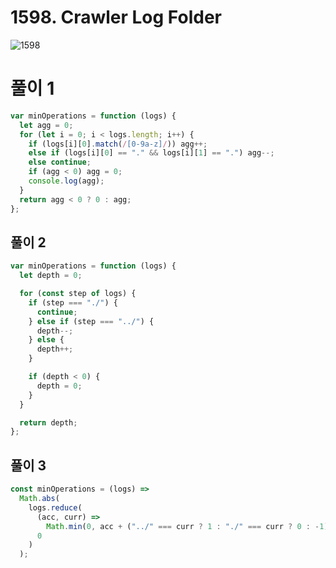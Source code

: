 # 1598. Crawler Log Folder

![1598](https://user-images.githubusercontent.com/63354527/108441298-2964cf00-7298-11eb-8b6d-4a00f5373a5a.PNG)

# 풀이 1

```javascript
var minOperations = function (logs) {
  let agg = 0;
  for (let i = 0; i < logs.length; i++) {
    if (logs[i][0].match(/[0-9a-z]/)) agg++;
    else if (logs[i][0] == "." && logs[i][1] == ".") agg--;
    else continue;
    if (agg < 0) agg = 0;
    console.log(agg);
  }
  return agg < 0 ? 0 : agg;
};
```

## 풀이 2

```javascript
var minOperations = function (logs) {
  let depth = 0;

  for (const step of logs) {
    if (step === "./") {
      continue;
    } else if (step === "../") {
      depth--;
    } else {
      depth++;
    }

    if (depth < 0) {
      depth = 0;
    }
  }

  return depth;
};
```

## 풀이 3

```javascript
const minOperations = (logs) =>
  Math.abs(
    logs.reduce(
      (acc, curr) =>
        Math.min(0, acc + ("../" === curr ? 1 : "./" === curr ? 0 : -1)),
      0
    )
  );
```
